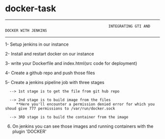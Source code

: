 # docker-task
----------------------------------------------------------------------------------------------------------------------------------------------------------------
                                                   INTEGRATING GTI AND DOCKER WITH JENKINS
----------------------------------------------------------------------------------------------------------------------------------------------------------------

1- Setup jenkins in our instance

 2- Install and restart docker on our instance

 3- write your Dockerfile and index.html(src code for deployment)

 4- Create a github repo and push those files

 5- Create a jenkins pipeline job with three stages

      --> 1st stage is to get the file from git hub repo

      --> 2nd stage is to build image from the files
         **Here you'll encounter a permission denied error for which you shoud give 777 permissions to /var/run/docker.sock

      --> 3RD stage is to build the container from the image

 6. On jenkins you can see those images and running containers with the plugin 'DOCKER'


